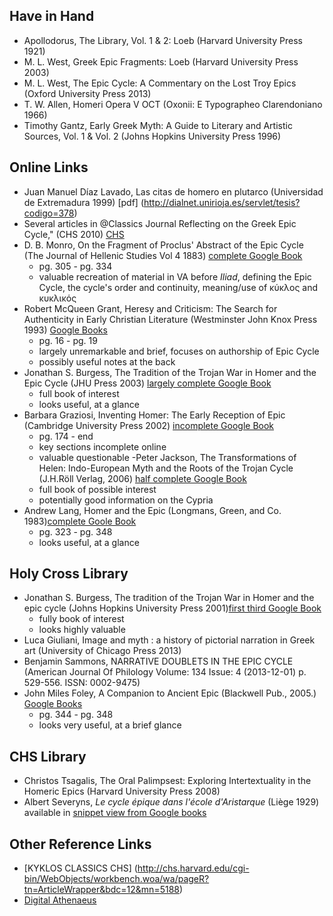 ## Have in Hand ##
- Apollodorus, The Library, Vol. 1 & 2: Loeb (Harvard University Press 1921)
- M. L. West, Greek Epic Fragments: Loeb (Harvard University Press 2003)
- M. L. West, The Epic Cycle: A Commentary on the Lost Troy Epics (Oxford University Press 2013)
- T. W. Allen, Homeri Opera V OCT (Oxonii: E Typographeo Clarendoniano 1966)
- Timothy Gantz, Early Greek Myth: A Guide to Literary and Artistic Sources, Vol. 1 & Vol. 2 (Johns Hopkins University Press 1996)

## Online Links ##
- Juan Manuel Díaz Lavado, Las citas de homero en plutarco (Universidad de Extremadura 1999) [pdf] (http://dialnet.unirioja.es/servlet/tesis?codigo=378)
- Several articles in @Classics Journal Reflecting on the Greek Epic Cycle," (CHS 2010) [CHS](http://chs.harvard.edu/wa/pageR?tn=ArticleWrapper&bdc=12&mn=3232)
- D. B. Monro, On the Fragment of Proclus' Abstract of the Epic Cycle (The Journal of Hellenic Studies Vol 4 1883)   [complete Google Book](http://books.google.com/books?id=nzcGAAAAQAAJ&pg=PA315&lpg=PA315&dq=athenaeus+epic+cycle&source=bl&ots=vhg2SRbyi0&sig=dhD8u4b1ff96FJXe0CAiBJkH0ng&hl=en&sa=X&ei=YR7pU4uTF-LMsQSdrYHYDA&ved=0CCwQ6AEwAjgK#v=onepage&q&f=false)
  * pg. 305 - pg. 334
  * valuable recreation of material in VA before *Iliad*, defining the Epic Cycle, the cycle's order and continuity, meaning/use of κύκλος and κυκλικός 
- Robert McQueen Grant, Heresy and Criticism: The Search for Authenticity in Early Christian Literature (Westminster John Knox Press 1993) [Google Books](http://books.google.com/books?id=nShsVh0F_V8C&pg=PA17&lpg=PA17&dq=athenaeus+epic+cycle&source=bl&ots=sZYXzTwOb6&sig=MSymqL80LkwAnhQ4GM-xvE0Chwg&hl=en&sa=X&ei=YR7pU4uTF-LMsQSdrYHYDA&ved=0CDsQ6AEwBTgK#v=onepage&q&f=true)
  * pg. 16 - pg. 19
  * largely unremarkable and brief, focuses on authorship of Epic Cycle
  * possibly useful notes at the back
- Jonathan S. Burgess, The Tradition of the Trojan War in Homer and the Epic Cycle (JHU Press 2003) [largely complete Google Book](http://books.google.com/books?id=bEYXqRmYkx0C&printsec=frontcover&dq=epic+cycle&hl=en&sa=X&ei=fKjsU-tnyIvIBKHVgbgJ&ved=0CB4Q6AEwAA#v=onepage&q&f=false)
  * full book of interest
  * looks useful, at a glance 
- Barbara Graziosi, Inventing Homer: The Early Reception of Epic (Cambridge University Press 2002) [incomplete Google Book](http://books.google.com/books?id=vCHsh9QWzLYC&pg=PA188&lpg=PA188&dq=Athenaeus+cypria&source=bl&ots=nzw0htD-aj&sig=_xsPAaO9H94mw07wFn0p_usjFrM&hl=en&sa=X&ei=oCvpU8KzBsXMsQTC4IGQDA&ved=0CCkQ6AEwAg#v=onepage&q&f=false)
  * pg. 174 - end
  * key sections incomplete online
  * valuable questionable
-Peter Jackson, The Transformations of Helen: Indo-European Myth and the Roots of the Trojan Cycle (J.H.Röll Verlag, 2006) [half complete Google Book](http://books.google.com/books?id=tJaSTyuMmw4C&printsec=frontcover&source=gbs_ge_summary_r&cad=0#v=onepage&q&f=false)
  * full book of possible interest
  * potentially good information on the Cypria
- Andrew Lang, Homer and the Epic (Longmans, Green, and Co. 1983)[complete Goole Book](http://books.google.com/books?id=C0UVAAAAQAAJ&printsec=frontcover&source=gbs_ge_summary_r&cad=0#v=onepage&q&f=false)
  * pg. 323 - pg. 348
  * looks useful, at a glance



## Holy Cross Library ##
- Jonathan S. Burgess, The tradition of the Trojan War in Homer and the epic cycle (Johns Hopkins University Press 2001)[first third Google Book](http://books.google.com/books?id=bEYXqRmYkx0C&printsec=frontcover&source=gbs_ge_summary_r&cad=0#v=onepage&q&f=false)
  * fully book of interest
  * looks highly valuable
- Luca Giuliani, Image and myth : a history of pictorial narration in Greek art (University of Chicago Press 2013)
- Benjamin Sammons, NARRATIVE DOUBLETS IN THE EPIC CYCLE (American Journal Of Philology Volume: 134 Issue: 4 (2013-12-01) p. 529-556. ISSN: 0002-9475)
- John Miles Foley, A Companion to Ancient Epic  (Blackwell Pub., 2005.) [Google Books](http://books.google.com/books?id=V4mZmoZhG68C&pg=PA347&lpg=PA347&dq=kuklos+CHS&source=bl&ots=aqfYqEcwep&sig=QJ7VusjEepBvdqgg-uAhRtoaIlA&hl=en&sa=X&ei=AybpU5eIMejisATW0oGICQ&ved=0CCIQ6AEwAQ#v=onepage&q&f=false)
  * pg. 344 - pg. 348 
  * looks very useful, at a brief glance


## CHS Library ##
- Christos Tsagalis, The Oral Palimpsest: Exploring Intertextuality in the Homeric Epics (Harvard University Press 2008)
- Albert Severyns, *Le cycle épique dans l'école d'Aristarque* (Liège 1929) available in [snippet view from Google books](http://books.google.com/books?id=NBYrAAAAIAAJ&source=gbs_ViewAPI)

## Other Reference Links ##

- [KYKLOS CLASSICS CHS] (http://chs.harvard.edu/cgi-bin/WebObjects/workbench.woa/wa/pageR?tn=ArticleWrapper&bdc=12&mn=5188)
- [Digital Athenaeus](http://www.dh.uni-leipzig.de/wo/projects/open-greek-and-latin-project/digital-athenaeus/)
